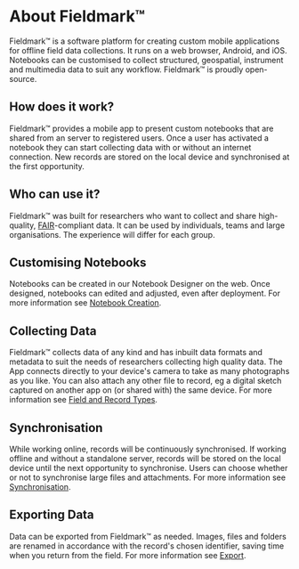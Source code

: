 # About Fieldmark™

Fieldmark™ is a software platform for creating custom mobile applications for offline field data collections. It runs on a web browser, Android, and iOS. Notebooks can be customised to collect structured, geospatial, instrument and multimedia data to suit any workflow. Fieldmark™ is proudly open-source.

## How does it work?

Fieldmark™ provides a mobile app to present custom notebooks that are shared from an server to registered users. Once a user has activated a notebook they can start collecting data with or
without an internet connection. New records are stored on the local device and synchronised at the first opportunity.

## Who can use it?

Fieldmark™ was built for researchers who want to collect and share high-quality, [FAIR](https://ardc.edu.au/resource/fair-data/)-compliant data. It can be used by individuals, teams and large organisations. The experience will differ for each group.

## Customising Notebooks

Notebooks can be created in our Notebook Designer on the web.  Once designed, notebooks can edited and adjusted, even after deployment. For more information see [Notebook Creation](intermediate/notebook-creation).

## Collecting Data

Fieldmark™ collects data of any kind and has inbuilt data formats and metadata to suit the needs of researchers collecting high quality data. The App connects directly to your device's camera to take as many photographs as you like. You can also attach any other file to record, eg a digital sketch captured on another app on (or shared with) the same device. For more information see [Field and Record Types](field-record-types).

## Synchronisation

While working online, records will be continuously synchronised. If working offline and without a standalone server, records will be stored on the local device until the next opportunity to synchronise. Users can choose whether or not to synchronise large files and attachments. For more information see [Synchronisation](synchronisation).

## Exporting Data

Data can be exported from Fieldmark™ as needed. Images, files and folders are renamed in accordance with the record's chosen identifier, saving time when you return from the field. For more information see [Export](export).
